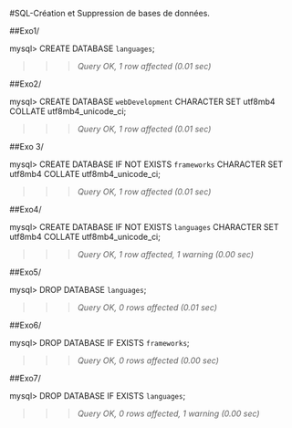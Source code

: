 #SQL-Création et Suppression de bases de données.


##Exo1/

mysql> CREATE DATABASE `languages`;

>>> *Query OK, 1 row affected (0.01 sec)*



##Exo2/

mysql> CREATE DATABASE `webDevelopment` CHARACTER SET utf8mb4 COLLATE utf8mb4_unicode_ci;

>>> *Query OK, 1 row affected (0.01 sec)*



##Exo 3/

mysql> CREATE DATABASE IF NOT EXISTS `frameworks` CHARACTER SET utf8mb4 COLLATE utf8mb4_unicode_ci;

>>> *Query OK, 1 row affected (0.01 sec)*


##Exo4/

mysql> CREATE DATABASE IF NOT EXISTS `languages` CHARACTER SET utf8mb4 COLLATE utf8mb4_unicode_ci;

>>> *Query OK, 1 row affected, 1 warning (0.00 sec)*


##Exo5/

mysql> DROP DATABASE `languages`;

>>> *Query OK, 0 rows affected (0.01 sec)*


##Exo6/

mysql> DROP DATABASE IF EXISTS `frameworks`;

>>> *Query OK, 0 rows affected (0.00 sec)*


##Exo7/

mysql> DROP DATABASE IF EXISTS `languages`;

>>> *Query OK, 0 rows affected, 1 warning (0.00 sec)*
